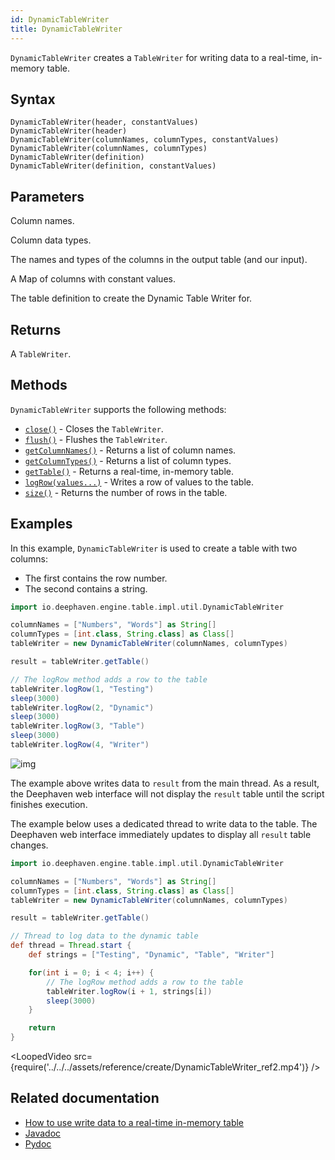 ```yaml
---
id: DynamicTableWriter
title: DynamicTableWriter
---
```


`DynamicTableWriter` creates a `TableWriter` for writing data to a real-time, in-memory table.

<!-- TODO: https://github.com/deephaven/deephaven.io/issues/497 Add TableWriter javadoc link -->

## Syntax

```
DynamicTableWriter(header, constantValues)
DynamicTableWriter(header)
DynamicTableWriter(columnNames, columnTypes, constantValues)
DynamicTableWriter(columnNames, columnTypes)
DynamicTableWriter(definition)
DynamicTableWriter(definition, constantValues)
```

## Parameters

<ParamTable>
<Param name="columnNames" type="String[]">

Column names.

</Param>
<Param name="columnTypes" type="Class[]">

Column data types.

</Param>
<Param name="header" type="TableHeader">

The names and types of the columns in the output table (and our input).

</Param>
<Param name="constantValues" type="Map<String, Object>">

A Map of columns with constant values.

</Param>
<Param name="definition" type="TableDefinition">

The table definition to create the Dynamic Table Writer for.

</Param>
</ParamTable>

## Returns

A `TableWriter`. <!-- TODO: https://github.com/deephaven/deephaven.io/issues/497 Add TableWriter javadoc link -->

## Methods

`DynamicTableWriter` supports the following methods:

- [`close()`](<https://deephaven.io/core/javadoc/io/deephaven/engine/utils/DynamicTableWriter.html#close()>) - Closes the `TableWriter`.
- [`flush()`](<https://deephaven.io/core/javadoc/io/deephaven/engine/utils/DynamicTableWriter.html#flush()>) - Flushes the `TableWriter`.
- [`getColumnNames()`](<https://deephaven.io/core/javadoc/io/deephaven/engine/utils/DynamicTableWriter.html#getColumnNames()>) - Returns a list of column names.
- [`getColumnTypes()`](<https://deephaven.io/core/javadoc/io/deephaven/engine/utils/DynamicTableWriter.html#getColumnTypes()>) - Returns a list of column types.
- [`getTable()`](<https://deephaven.io/core/javadoc/io/deephaven/engine/utils/DynamicTableWriter.html#getTable()>) - Returns a real-time, in-memory table.
- [`logRow(values...)`](<https://deephaven.io/core/javadoc/io/deephaven/engine/utils/DynamicTableWriter.html#logRow(java.lang.Object...)>) - Writes a row of values to the table.
- [`size()`](<https://deephaven.io/core/javadoc/io/deephaven/engine/utils/DynamicTableWriter.html#size()>) - Returns the number of rows in the table.

## Examples

In this example, `DynamicTableWriter` is used to create a table with two columns:

- The first contains the row number.
- The second contains a string.

```groovy ticking-table order=null reset
import io.deephaven.engine.table.impl.util.DynamicTableWriter

columnNames = ["Numbers", "Words"] as String[]
columnTypes = [int.class, String.class] as Class[]
tableWriter = new DynamicTableWriter(columnNames, columnTypes)

result = tableWriter.getTable()

// The logRow method adds a row to the table
tableWriter.logRow(1, "Testing")
sleep(3000)
tableWriter.logRow(2, "Dynamic")
sleep(3000)
tableWriter.logRow(3, "Table")
sleep(3000)
tableWriter.logRow(4, "Writer")
```

![img](../../../assets/reference/create/DynamicTableWriter_ref1.png)

The example above writes data to `result` from the main thread. As a result, the Deephaven web interface will not display the `result` table until the script finishes execution.

The example below uses a dedicated thread to write data to the table. The Deephaven web interface immediately updates to display all `result` table changes.

```groovy ticking-table order=null reset
import io.deephaven.engine.table.impl.util.DynamicTableWriter

columnNames = ["Numbers", "Words"] as String[]
columnTypes = [int.class, String.class] as Class[]
tableWriter = new DynamicTableWriter(columnNames, columnTypes)

result = tableWriter.getTable()

// Thread to log data to the dynamic table
def thread = Thread.start {
    def strings = ["Testing", "Dynamic", "Table", "Writer"]

    for(int i = 0; i < 4; i++) {
        // The logRow method adds a row to the table
        tableWriter.logRow(i + 1, strings[i])
        sleep(3000)
    }

    return
}
```

<LoopedVideo src={require('../../../assets/reference/create/DynamicTableWriter_ref2.mp4')} />

## Related documentation

- [How to use write data to a real-time in-memory table](../../../how-to-guides/dynamic-table-writer.md)
- [Javadoc](https://deephaven.io/core/javadoc/io/deephaven/engine/table/impl/util/DynamicTableWriter.html)
- [Pydoc](https://deephaven.io/core/pydoc/code/deephaven.TableManipulation.html?highlight=dynamictablewriter#deephaven.TableManipulation.DynamicTableWriter)
  <!-- TODO: https://github.com/deephaven/deephaven.io/issues/497 Add TableWriter javadoc link -->
